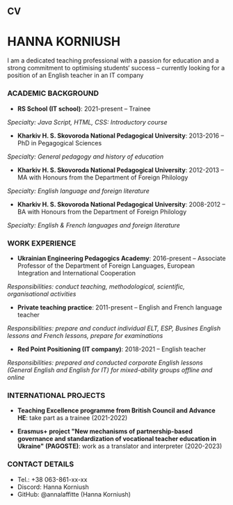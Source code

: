## CV

# **HANNA KORNIUSH**

I am a dedicated teaching professional with a passion for education and a strong commitment to optimising students‘ success – currently looking for a position of an English teacher in an IT company 



### ACADEMIC BACKGROUND

- **RS School (IT school)**: 2021-present – Trainee

*Specialty: Java Script, HTML, CSS: Introductory course*

- **Kharkiv H. S. Skovoroda National Pedagogical University**: 2013-2016 – PhD in Pegagogical Sciences  

*Specialty: General pedagogy and history of education*

- **Kharkiv H. S. Skovoroda National Pedagogical University**: 2012-2013 – MA with Honours from the Department of Foreign Philology 

*Specialty: English language and foreign literature*

- **Kharkiv H. S. Skovoroda National Pedagogical University**: 2008-2012 – BA with Honours from the Department of Foreign Philology

*Specialty: English & French languages and foreign literature*



### WORK EXPERIENCE

- **Ukrainian Engineering Pedagogics Academy**: 2016-present – Associate Professor of the Department of Foreign Languages, European Integration and International Cooperation

*Responsibilities: conduct teaching, methodological, scientific, organisational activities*

- **Private teaching practice**: 2011-present – English and French language teacher 

*Responsibilities: prepare and conduct individual ELT, ESP, Busines English lessons and French lessons, prepare for examinations*

- **Red Point Positioning (IT company)**: 2018-2021 – English teacher 

*Responsibilities: prepared and conducted corporate English lessons (General English and English for IT) for mixed-ability groups offline and online*



### INTERNATIONAL PROJECTS

- **Teaching Excellence programme from British Council and Advance HE**: take part as a trainee (2021-2022)

- **Erasmus+ project "New mechanisms of partnership-based governance and standardization of vocational teacher education in Ukraine" (PAGOSTE)**: work as a translator and interpreter (2020-2023)



### CONTACT DETAILS

- Tel.: +38 063-861-xx-xx
- Discord: Hanna Korniush 
- GitHub: @annalaffitte (Hanna Korniush)
